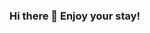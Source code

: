 ### Hi there 👋 Enjoy your stay!

<!--
**MCXpak/mcxpak** is a ✨ _special_ ✨ repository because its `README.md` (this file) appears on your GitHub profile.

- 🔭 I’m currently a Data Engineer at Ford
- 🌱 I’m currently learning a lot! Primarily working on my front-end skills 🌄
- 👯 Latest project: Typespace - are you a quick enough typer to shoot down the asteroids?
- 📫 How to reach me: mouradlasga@gmail.com
- 😄 Pronouns: He/Him
- ⚡ "Even in dark times, we cannot relinquish the things that make us human." - Khan, Metro 2033 🚇

